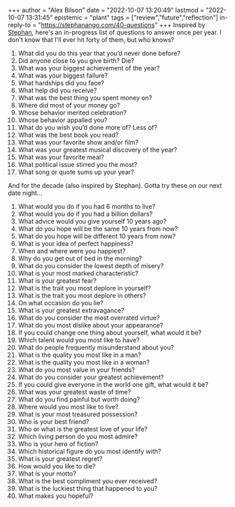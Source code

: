 +++
author = "Alex Bilson"
date = "2022-10-07 13:20:49"
lastmod = "2022-10-07 13:31:45"
epistemic = "plant"
tags = ["review","future","reflection"]
in-reply-to = "https://stephanango.com/40-questions"
+++
Inspired by [Stephan](https://stephanango.com/40-questions), here's an in-progress list of questions to answer once per year. I don't know that I'll ever hit forty of them, but who knows?

1. What did you do this year that you’d never done before?
1. Did anyone close to you give birth? Die?
1. What was your biggest achievement of the year?
1. What was your biggest failure?
1. What hardships did you face?
1. What help did you receive?
1. What was the best thing you spent money on?
1. Where did most of your money go?
1. Whose behavior merited celebration?
1. Whose behavior appalled you?
1. What do you wish you’d done more of? Less of?
1. What was the best book you read?
1. What was your favorite show and/or film?
1. What was your greatest musical discovery of the year?
1. What was your favorite meal?
1. What political issue stirred you the most?
1. What song or quote sums up your year?

And for the decade (also inspired by Stephan). Gotta try these on our next date night...

1. What would you do if you had 6 months to live?
1. What would you do if you had a billion dollars?
1. What advice would you give yourself 10 years ago?
1. What do you hope will be the same 10 years from now?
1. What do you hope will be different 10 years from now?
1. What is your idea of perfect happiness?
1. When and where were you happiest?
1. Why do you get out of bed in the morning?
1. What do you consider the lowest depth of misery?
1. What is your most marked characteristic?
1. What is your greatest fear?
1. What is the trait you most deplore in yourself?
1. What is the trait you most deplore in others?
1. On what occasion do you lie?
1. What is your greatest extravagance?
1. What do you consider the most overrated virtue?
1. What do you most dislike about your appearance?
1. If you could change one thing about yourself, what would it be?
1. Which talent would you most like to have?
1. What do people frequently misunderstand about you?
1. What is the quality you most like in a man?
1. What is the quality you most like in a woman?
1. What do you most value in your friends?
1. What do you consider your greatest achievement?
1. If you could give everyone in the world one gift, what would it be?
1. What was your greatest waste of time?
1. What do you find painful but worth doing?
1. Where would you most like to live?
1. What is your most treasured possession?
1. Who is your best friend?
1. Who or what is the greatest love of your life?
1. Which living person do you most admire?
1. Who is your hero of fiction?
1. Which historical figure do you most identify with?
1. What is your greatest regret?
1. How would you like to die?
1. What is your motto?
1. What is the best compliment you ever received?
1. What is the luckiest thing that happened to you?
1. What makes you hopeful?
